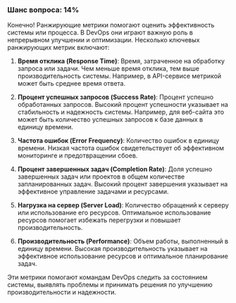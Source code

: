 ### Шанс вопроса: 14%

Конечно! Ранжирующие метрики помогают оценить эффективность системы или процесса. В DevOps они играют важную роль в непрерывном улучшении и оптимизации. Несколько ключевых ранжирующих метрик включают:

1. **Время отклика (Response Time)**: Время, затраченное на обработку запроса или задачи. Чем меньше время отклика, тем выше производительность системы. Например, в API-сервисе метрикой может быть среднее время ответа.

2. **Процент успешных запросов (Success Rate)**: Процент успешно обработанных запросов. Высокий процент успешности указывает на стабильность и надежность системы. Например, для веб-сайта это может быть количество успешных запросов к базе данных в единицу времени.

3. **Частота ошибок (Error Frequency)**: Количество ошибок в единицу времени. Низкая частота ошибок свидетельствует об эффективном мониторинге и предотвращении сбоев.

4. **Процент завершенных задач (Completion Rate)**: Доля успешно завершенных задач или проектов в общем количестве запланированных задач. Высокий процент завершения указывает на эффективное управление задачами и ресурсами.

5. **Нагрузка на сервер (Server Load)**: Количество обращений к серверу или использование его ресурсов. Оптимальное использование ресурсов помогает избежать перегрузки и повышает производительность.

6. **Производительность (Performance)**: Объем работы, выполненный в единицу времени. Высокая производительность указывает на эффективное использование ресурсов и оптимальное планирование задач.

Эти метрики помогают командам DevOps следить за состоянием системы, выявлять проблемы и принимать решения по улучшению производительности и надежности.